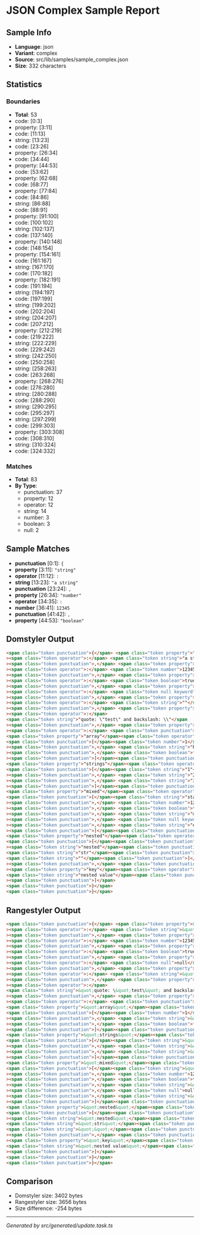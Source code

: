 # JSON Complex Sample Report

## Sample Info

- **Language**: json
- **Variant**: complex
- **Source**: src/lib/samples/sample_complex.json
- **Size**: 332 characters

## Statistics

### Boundaries

- **Total**: 53
- code: [0:3]
- property: [3:11]
- code: [11:13]
- string: [13:23]
- code: [23:26]
- property: [26:34]
- code: [34:44]
- property: [44:53]
- code: [53:62]
- property: [62:68]
- code: [68:77]
- property: [77:84]
- code: [84:86]
- string: [86:88]
- code: [88:91]
- property: [91:100]
- code: [100:102]
- string: [102:137]
- code: [137:140]
- property: [140:148]
- code: [148:154]
- property: [154:161]
- code: [161:167]
- string: [167:170]
- code: [170:182]
- property: [182:191]
- code: [191:194]
- string: [194:197]
- code: [197:199]
- string: [199:202]
- code: [202:204]
- string: [204:207]
- code: [207:212]
- property: [212:219]
- code: [219:222]
- string: [222:229]
- code: [229:242]
- string: [242:250]
- code: [250:258]
- string: [258:263]
- code: [263:268]
- property: [268:276]
- code: [276:280]
- string: [280:288]
- code: [288:290]
- string: [290:295]
- code: [295:297]
- string: [297:299]
- code: [299:303]
- property: [303:308]
- code: [308:310]
- string: [310:324]
- code: [324:332]

### Matches

- **Total**: 83
- **By Type**:
  - punctuation: 37
  - property: 12
  - operator: 12
  - string: 14
  - number: 3
  - boolean: 3
  - null: 2

## Sample Matches

- **punctuation** [0:1]: `{`
- **property** [3:11]: `"string"`
- **operator** [11:12]: `:`
- **string** [13:23]: `"a string"`
- **punctuation** [23:24]: `,`
- **property** [26:34]: `"number"`
- **operator** [34:35]: `:`
- **number** [36:41]: `12345`
- **punctuation** [41:42]: `,`
- **property** [44:53]: `"boolean"`

## Domstyler Output

```html
<span class="token punctuation">{</span> <span class="token property">"string"</span
><span class="token operator">:</span> <span class="token string">"a string"</span
><span class="token punctuation">,</span> <span class="token property">"number"</span
><span class="token operator">:</span> <span class="token number">12345</span
><span class="token punctuation">,</span> <span class="token property">"boolean"</span
><span class="token operator">:</span> <span class="token boolean">true</span
><span class="token punctuation">,</span> <span class="token property">"null"</span
><span class="token operator">:</span> <span class="token null keyword">null</span
><span class="token punctuation">,</span> <span class="token property">"empty"</span
><span class="token operator">:</span> <span class="token string">""</span
><span class="token punctuation">,</span> <span class="token property">"escaped"</span
><span class="token operator">:</span>
<span class="token string">"quote: \"test\" and backslash: \\"</span
><span class="token punctuation">,</span> <span class="token property">"object"</span
><span class="token operator">:</span> <span class="token punctuation">{</span>
<span class="token property">"array"</span><span class="token operator">:</span>
<span class="token punctuation">[</span><span class="token number">1</span
><span class="token punctuation">,</span> <span class="token string">"b"</span
><span class="token punctuation">,</span> <span class="token boolean">false</span
><span class="token punctuation">]</span><span class="token punctuation">,</span>
<span class="token property">"strings"</span><span class="token operator">:</span>
<span class="token punctuation">[</span><span class="token string">"1"</span
><span class="token punctuation">,</span> <span class="token string">"2"</span
><span class="token punctuation">,</span> <span class="token string">"3"</span
><span class="token punctuation">]</span><span class="token punctuation">,</span>
<span class="token property">"mixed"</span><span class="token operator">:</span>
<span class="token punctuation">[</span><span class="token string">"start"</span
><span class="token punctuation">,</span> <span class="token number">123</span
><span class="token punctuation">,</span> <span class="token boolean">true</span
><span class="token punctuation">,</span> <span class="token string">"middle"</span
><span class="token punctuation">,</span> <span class="token null keyword">null</span
><span class="token punctuation">,</span> <span class="token string">"end"</span
><span class="token punctuation">]</span><span class="token punctuation">,</span>
<span class="token property">"nested"</span><span class="token operator">:</span>
<span class="token punctuation">[</span><span class="token punctuation">[</span
><span class="token string">"nested"</span><span class="token punctuation">,</span>
<span class="token string">"str"</span><span class="token punctuation">,</span>
<span class="token string">""</span><span class="token punctuation">]</span
><span class="token punctuation">,</span> <span class="token punctuation">{</span
><span class="token property">"key"</span><span class="token operator">:</span>
<span class="token string">"nested value"</span><span class="token punctuation">}</span
><span class="token punctuation">]</span>
<span class="token punctuation">}</span>
<span class="token punctuation">}</span>
```

## Rangestyler Output

```html
<span class="token punctuation">{</span> <span class="token property">&quot;string&quot;</span
><span class="token operator">:</span> <span class="token string">&quot;a string&quot;</span
><span class="token punctuation">,</span> <span class="token property">&quot;number&quot;</span
><span class="token operator">:</span> <span class="token number">12345</span
><span class="token punctuation">,</span> <span class="token property">&quot;boolean&quot;</span
><span class="token operator">:</span> <span class="token boolean">true</span
><span class="token punctuation">,</span> <span class="token property">&quot;null&quot;</span
><span class="token operator">:</span> <span class="token null">null</span
><span class="token punctuation">,</span> <span class="token property">&quot;empty&quot;</span
><span class="token operator">:</span> <span class="token string">&quot;&quot;</span
><span class="token punctuation">,</span> <span class="token property">&quot;escaped&quot;</span
><span class="token operator">:</span>
<span class="token string">&quot;quote: \&quot;test\&quot; and backslash: \\&quot;</span
><span class="token punctuation">,</span> <span class="token property">&quot;object&quot;</span
><span class="token operator">:</span> <span class="token punctuation">{</span>
<span class="token property">&quot;array&quot;</span><span class="token operator">:</span>
<span class="token punctuation">[</span><span class="token number">1</span
><span class="token punctuation">,</span> <span class="token string">&quot;b&quot;</span
><span class="token punctuation">,</span> <span class="token boolean">false</span
><span class="token punctuation">]</span><span class="token punctuation">,</span>
<span class="token property">&quot;strings&quot;</span><span class="token operator">:</span>
<span class="token punctuation">[</span><span class="token string">&quot;1&quot;</span
><span class="token punctuation">,</span> <span class="token string">&quot;2&quot;</span
><span class="token punctuation">,</span> <span class="token string">&quot;3&quot;</span
><span class="token punctuation">]</span><span class="token punctuation">,</span>
<span class="token property">&quot;mixed&quot;</span><span class="token operator">:</span>
<span class="token punctuation">[</span><span class="token string">&quot;start&quot;</span
><span class="token punctuation">,</span> <span class="token number">123</span
><span class="token punctuation">,</span> <span class="token boolean">true</span
><span class="token punctuation">,</span> <span class="token string">&quot;middle&quot;</span
><span class="token punctuation">,</span> <span class="token null">null</span
><span class="token punctuation">,</span> <span class="token string">&quot;end&quot;</span
><span class="token punctuation">]</span><span class="token punctuation">,</span>
<span class="token property">&quot;nested&quot;</span><span class="token operator">:</span>
<span class="token punctuation">[</span><span class="token punctuation">[</span
><span class="token string">&quot;nested&quot;</span><span class="token punctuation">,</span>
<span class="token string">&quot;str&quot;</span><span class="token punctuation">,</span>
<span class="token string">&quot;&quot;</span><span class="token punctuation">]</span
><span class="token punctuation">,</span> <span class="token punctuation">{</span
><span class="token property">&quot;key&quot;</span><span class="token operator">:</span>
<span class="token string">&quot;nested value&quot;</span><span class="token punctuation">}</span
><span class="token punctuation">]</span>
<span class="token punctuation">}</span>
<span class="token punctuation">}</span>
```

## Comparison

- Domstyler size: 3402 bytes
- Rangestyler size: 3656 bytes
- Size difference: -254 bytes

---

_Generated by src/generated/update.task.ts_
